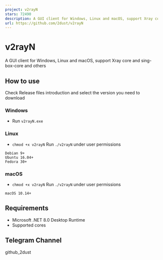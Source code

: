 ```yaml
---
project: v2rayN
stars: 72490
description: A GUI client for Windows, Linux and macOS, support Xray core and sing-box-core and others
url: https://github.com/2dust/v2rayN
---
```


v2rayN
======

A GUI client for Windows, Linux and macOS, support Xray core and sing-box-core and others

How to use
----------

Check Release files introduction and select the version you need to download

### Windows

-   Run `v2rayN.exe`

### Linux

-   `chmod +x v2rayN` Run `./v2rayN` under user permissions

```
Debian 9+
Ubuntu 16.04+
Fedora 30+
```

### macOS

-   `chmod +x v2rayN` Run `./v2rayN` under user permissions

```
macOS 10.14+
```

Requirements
------------

-   Microsoft .NET 8.0 Desktop Runtime
-   Supported cores

Telegram Channel
----------------

github\_2dust
